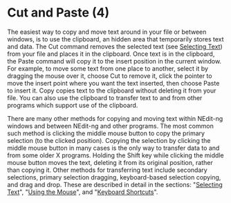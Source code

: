 # Cut and Paste (4)

The easiest way to copy and move text around in your file or between
windows, is to use the clipboard, an hidden area that temporarily
stores text and data. The Cut command removes the selected text (see
[Selecting Text](02)) from your file and places it in the
clipboard. Once text is in the clipboard, the Paste command will copy it
to the insert position in the current window. For example, to move some
text from one place to another, select it by dragging the mouse over it,
choose Cut to remove it, click the pointer to move the insert point
where you want the text inserted, then choose Paste to insert it. Copy
copies text to the clipboard without deleting it from your file. You can
also use the clipboard to transfer text to and from other programs
which support use of the clipboard.

There are many other methods for copying and moving text within NEdit-ng
windows and between NEdit-ng and other programs. The most common such
method is clicking the middle mouse button to copy the primary selection
(to the clicked position). Copying the selection by clicking the middle
mouse button in many cases is the only way to transfer data to and from
some older X programs. Holding the Shift key while clicking the middle
mouse button moves the text, deleting it from its original position,
rather than copying it. Other methods for transferring text include
secondary selections, primary selection dragging, keyboard-based
selection copying, and drag and drop. These are described in detail in
the sections: "[Selecting Text](02)", "[Using the Mouse](05)", and
"[Keyboard Shortcuts](06)".
